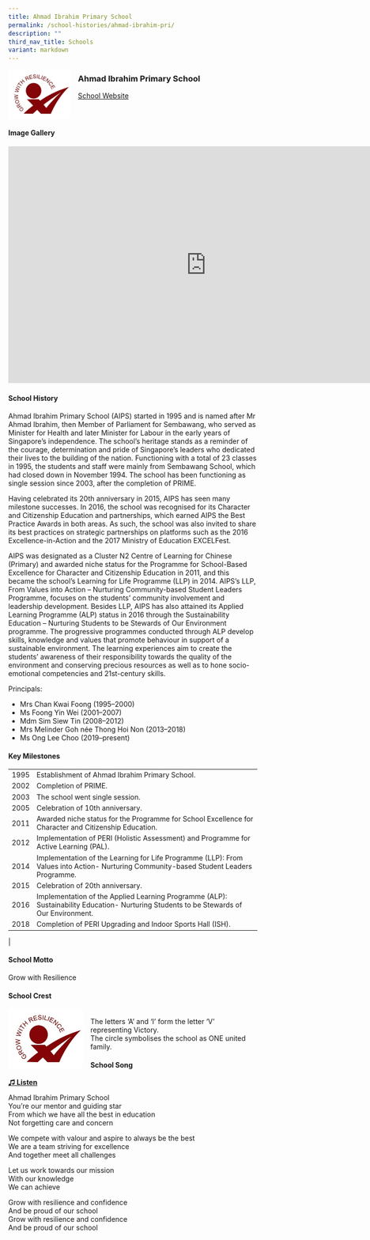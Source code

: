 ```yaml
---
title: Ahmad Ibrahim Primary School
permalink: /school-histories/ahmad-ibrahim-pri/
description: ""
third_nav_title: Schools
variant: markdown
---
```

<img align="left" style="width:25%;margin-right:15px;" src="/images/ahmadibrahimpri1.jpg">

### **Ahmad Ibrahim Primary School**
[School Website](http://www.ahmadibrahimpri.moe.edu.sg/)
<br clear="left">

#### **Image Gallery**
<iframe allowfullscreen="true" height="479" width="800" frameborder="0" src="https://docs.google.com/presentation/d/e/2PACX-1vSjvZ8RUZD2T2CBwfQolOpsRe6CSQiLpAjfP0GfKNvyBLO_7ywflElJSoCI5Ib0YbO5U-msxv71uRwv/embed?start=false&amp;loop=true&amp;delayms=5000"></iframe>


#### **School History**
Ahmad Ibrahim Primary School (AIPS) started in 1995 and is named after Mr Ahmad Ibrahim, then Member of Parliament for Sembawang, who served as Minister for Health and later Minister for Labour in the early years of Singapore’s independence. The school’s heritage stands as a reminder of the courage, determination and pride of Singapore’s leaders who dedicated their lives to the building of the nation. Functioning with a total of 23 classes in 1995, the students and staff were mainly from Sembawang School, which had closed down in November 1994. The school has been functioning as single session since 2003, after the completion of PRIME.&nbsp;  
  
Having celebrated its 20th anniversary in 2015, AIPS has seen many milestone successes. In 2016, the school was recognised for its Character and Citizenship Education and partnerships, which earned AIPS the Best Practice Awards in both areas. As such, the school was also invited to share its best practices on strategic partnerships on platforms such as the 2016 Excellence-in-Action and the 2017 Ministry of Education EXCELFest.&nbsp;  
  
AIPS was designated as a Cluster N2 Centre of Learning for Chinese (Primary) and awarded niche status for the Programme for School-Based Excellence for Character and Citizenship Education in 2011, and this became the school’s Learning for Life Programme (LLP) in 2014. AIPS’s LLP, From Values into Action – Nurturing Community-based Student Leaders Programme, focuses on the students’ community involvement and leadership development. Besides LLP, AIPS has also attained its Applied Learning Programme (ALP) status in 2016 through the Sustainability Education – Nurturing Students to be Stewards of Our Environment programme. The progressive programmes conducted through ALP develop skills, knowledge and values that promote behaviour in support of a sustainable environment. The learning experiences aim to create the students’ awareness of their responsibility towards the quality of the environment and conserving precious resources as well as to hone socio-emotional competencies and 21st-century skills.

Principals:<br>
* Mrs Chan Kwai Foong (1995–2000)
* Ms Foong Yin Wei (2001–2007)
* Mdm Sim Siew Tin (2008–2012)
* Mrs Melinder Goh née Thong Hoi Non (2013–2018)
* Ms Ong Lee Choo (2019–present)

#### **Key Milestones**

|  |  |
|:---:|---|
| 1995 | Establishment of Ahmad Ibrahim Primary School. |
| 2002 | Completion of PRIME. |
| 2003 | The school went single session. |
| 2005 | Celebration of 10th anniversary. |
| 2011 | Awarded niche status for the Programme for School Excellence for Character and Citizenship Education. |
| 2012 | Implementation of PERI (Holistic Assessment) and Programme for Active Learning (PAL). |
| 2014 | Implementation of the Learning for Life Programme (LLP): From Values into Action- Nurturing Community-based Student Leaders Programme. |
| 2015 | Celebration of 20th anniversary. |
| 2016 | Implementation of the Applied Learning Programme (ALP): Sustainability Education- Nurturing Students to be Stewards of Our Environment. |
| 2018 | Completion of PERI Upgrading and Indoor Sports Hall (ISH). |
|

#### **School Motto**
Grow with Resilience

#### **School Crest**
<img align="left" style="width:30%;margin-right:15px;" src="/images/ahmadibrahimpri1.jpg">

<br>The letters ‘A’ and ‘I’ form the letter ‘V’ representing Victory.<br>
The circle symbolises the school as ONE united family.

#### **School Song**

<a target="_blank" href="https://drive.google.com/file/d/1nN62mBpKWuptrGoWOxYZYhe6xJFnzM-P/view?usp=share_link">**♫ Listen**</a>

Ahmad Ibrahim Primary School<br>
You’re our mentor and guiding star<br>
From which we have all the best in education<br>
Not forgetting care and concern
  
We compete with valour and aspire to always be the best<br>
We are a team striving for excellence<br>
And together meet all challenges

Let us work towards our mission<br>
With our knowledge<br>
We can achieve
  
Grow with resilience and confidence<br>
And be proud of our school<br>
Grow with resilience and confidence<br>
And be proud of our school
